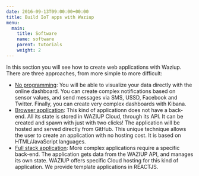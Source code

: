 ```yaml
---
date: 2016-09-13T09:00:00+00:00
title: Build IoT apps with Waziup
menu:
  main:
    title: Software
    name: software
    parent: tutorials
    weight: 2
---
```


In this section you will see how to create web applications with Waziup.
There are three approaches, from more simple to more difficult:

- [No programming](dashboard): 
  You will be able to visualize your data directly with the online dashboard.
  You can create complex notifications based on sensor values, and send messages via SMS, USSD, Facebook and Twitter.
  Finally, you can create very complex dashboards with Kibana.
- [Browser application](browserapp):
  This kind of applicationn does not have a back-end.
  All its state is stored in WAZIUP Cloud, through its API.
  It can be created and spawn with just with two clicks!
  The application will be hosted and served directly from GitHub.
  This unique technique allows the user to create an application with no hosting cost.
  It is based on HTML/JavaScript languages.
- [Full stack application](fullstackapp):
  More complex applications require a specific back-end.
  The application gets data from the WAZIUP API, and manages its own state.
  WAZIUP offers specific Cloud hosting for this kind of application.
  We provide template applications in REACTJS.

